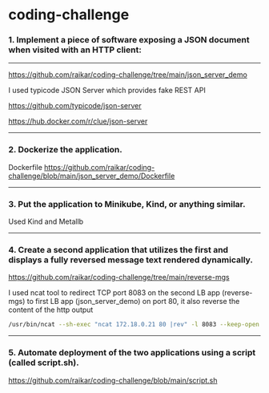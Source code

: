 # coding-challenge



### 1. Implement a piece of software exposing a JSON document when visited with an HTTP client:
-----------------------

https://github.com/raikar/coding-challenge/tree/main/json_server_demo

I used typicode JSON Server which provides fake REST API

https://github.com/typicode/json-server

https://hub.docker.com/r/clue/json-server



-----------------------
### 2. Dockerize the application.


Dockerfile
https://github.com/raikar/coding-challenge/blob/main/json_server_demo/Dockerfile



-----------------------
### 3. Put the application to Minikube, Kind, or anything similar.

Used Kind and Metallb


-----------------------
### 4. Create a second application that utilizes the first and displays a fully reversed message text rendered dynamically.

https://github.com/raikar/coding-challenge/tree/main/reverse-mgs

I used ncat tool to redirect TCP port 8083 on the second LB app (reverse-mgs) to first LB app (json_server_demo) on port 80, it also reverse the content of the http output

```bash
/usr/bin/ncat --sh-exec "ncat 172.18.0.21 80 |rev" -l 8083 --keep-open
```


-----------------------
### 5. Automate deployment of the two applications using a script (called script.sh).


https://github.com/raikar/coding-challenge/blob/main/script.sh
